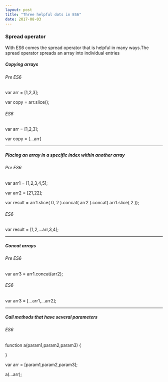 ```yaml
---
layout: post
title: "Three helpful dots in ES6"
date: 2017-08-03
---
```


<h3> Spread operator </h3>

<p> With ES6 comes the spread operator that is helpful in many ways.The spread operator spreads an array into individual entries  </p>

<h5> Copying arrays </h5>

<h6> Pre ES6 </h6>

<div class="code">

<p>var arr = [1,2,3]; </p>
<p>var copy  = arr.slice();</p>

</div>

<h6> ES6 </h6>

<div class="code">

<p>var arr = [1,2,3]; </p>
<p>var copy  = [...arr]</p>

</div>

<hr>

<h5> Placing an array in a specific index within another array </h5>
<h6> Pre ES6 </h6>

<div class="code">
<p>var arr1 = [1,2,3,4,5];</p>
<p>var arr2 = [21,22];</p>
<p>var result = arr1.slice( 0, 2 ).concat( arr2 ).concat( arr1.slice( 2 ));</p>
</div>

<h6> ES6 </h6>

<div class="code">
  var result = [1,2,...arr,3,4];
</div>
<hr>
<h5> Concat arrays </h5>

<h6> Pre ES6 </h6>

<div class="code">
  var arr3 = arr1.concat(arr2);
</div>

<h6> ES6 </h6>

<div class="code">
  var arr3 = [...arr1,...arr2];
</div>

<hr>
<h5> Call methods that have several parameters </h5>

<h6> ES6 </h6>

<div class="code">
<p>function a(param1,param2,param3) {</p>
  
<p>}</p>
<p> var arr = [param1,param2,param3]; </p>
<p> a(...arr); </p>
</div>





